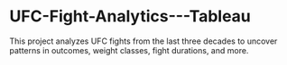 # UFC-Fight-Analytics---Tableau
This project analyzes UFC fights from the last three decades to uncover patterns in outcomes, weight classes, fight durations, and more. 
